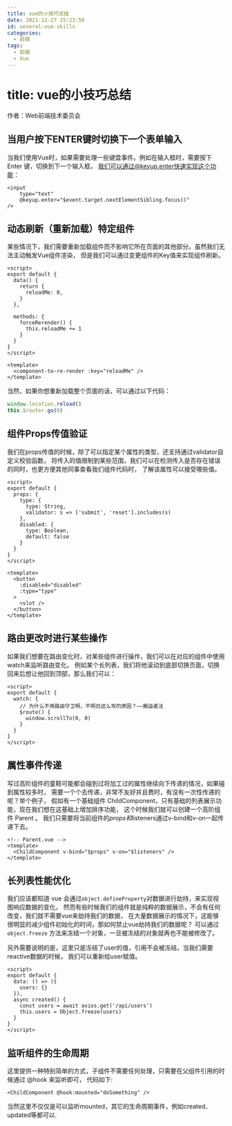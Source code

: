 ```yaml
---
title: vue的小技巧总结
date: 2021-12-27 15:23:50
id: several-vue-skills
categories:
  - 前端
tags:
  - 前端
  - Vue
---
```


# title: vue的小技巧总结

作者：Web前端技术委员会

## 当用户按下ENTER键时切换下一个表单输入

当我们使用Vue时，如果需要处理一些键盘事件。例如在输入框时，需要按下 Enter 键，切换到下一个输入框，
我们可以通过@keyup.enter快速实现这个功能：

```vue
<input
    type="text"
    @keyup.enter="$event.target.nextElementSibling.focus()"
/>
```

## 动态刷新（重新加载）特定组件

某些情况下，我们需要重新加载组件而不影响它所在页面的其他部分。虽然我们无法主动触发Vue组件渲染，
但是我们可以通过变更组件的Key值来实现组件刷新。

```vue
<script>
export default {
  data() {
    return {
      reloadMe: 0,
    }
  },

  methods: {
    forceRerender() {
      this.reloadMe += 1
    }
  }
}
</script>

<template>
  <component-to-re-render :key="reloadMe" />
</template>
```

当然，如果你想重新加载整个页面的话，可以通过以下代码：

```js
window.location.reload()
this.$router.go(0)
```

## 组件Props传值验证

我们在props传值的时候，除了可以指定某个属性的类型，还支持通过validator自定义校验函数，
将传入的值限制到某些范围，我们可以在检测传入是否存在错误的同时，也更方便其他同事查看我们组件代码时，
了解该属性可以接受哪些值。

```vue
<script>
export default {
  props: {
    type: {
      type: String,
      validator: s => ['submit', 'reset'].includes(s)
    },
    disabled: {
      type: Boolean,
      default: false
    }
  }
}
</script>

<template>
  <button
    :disabled="disabled"
    :type="type"
  >
    <slot />
  </button>
</template>
```

## 路由更改时进行某些操作

如果我们想要在路由变化时，对某些组件进行操作，我们可以在对应的组件中使用watch来监听路由变化。
例如某个长列表，我们将他滚动到底部切换页面，切换回来后想让他回到顶部，那么我们可以：

```vue
<script>
export default {
  watch: {
    // 为什么不用路由守卫啊，不明白这么写的原因？——搬运者注
    $route() {
      window.scrollTo(0, 0)
    }
  }
}
</script>
```

## 属性事件传递

写过高阶组件的童鞋可能都会碰到过将加工过的属性继续向下传递的情况，如果碰到属性较多时，
需要一个个去传递，非常不友好并且费时，有没有一次性传递的呢？举个例子，
假如有一个基础组件 ChildComponent，只有基础的列表展示功能，现在我们想在这基础上增加排序功能，
这个时候我们就可以创建一个高阶组件 Parent 。
我们只需要将当前组件的$props和$listeners通过v-bind和v-on一起传递下去。

```vue
<!-- Parent.vue -->
<template>
  <ChildComponent v-bind="$props" v-on="$listeners" />
</template>
```

## 长列表性能优化

我们应该都知道 vue 会通过`object.defineProperty`对数据进行劫持，来实现视图响应数据的变化，
然而有些时候我们的组件就是纯粹的数据展示，不会有任何改变，我们就不需要vue来劫持我们的数据，
在大量数据展示的情况下，这能够很明显的减少组件初始化的时间，那如何禁止vue劫持我们的数据呢？
可以通过 `object.freeze` 方法来冻结一个对象，一旦被冻结的对象就再也不能被修改了。

另外需要说明的是，这里只是冻结了user的值，引用不会被冻结，当我们需要reactive数据的时候，
我们可以重新给user赋值。

```vue
<script>
export default {
  data: () => ({
    users: {}
  }),
  async created() {
    const users = await axios.get('/api/users')
    this.users = Object.freeze(users)
  }
}
</script>
```

## 监听组件的生命周期

这里提供一种特别简单的方式，子组件不需要任何处理，只需要在父组件引用的时候通过 @hook 来监听即可，
代码如下:

```vue
<ChildComponent @hook:mounted="doSomething" />
```

当然这里不仅仅是可以监听mounted，其它的生命周期事件，例如created、updated等都可以.
